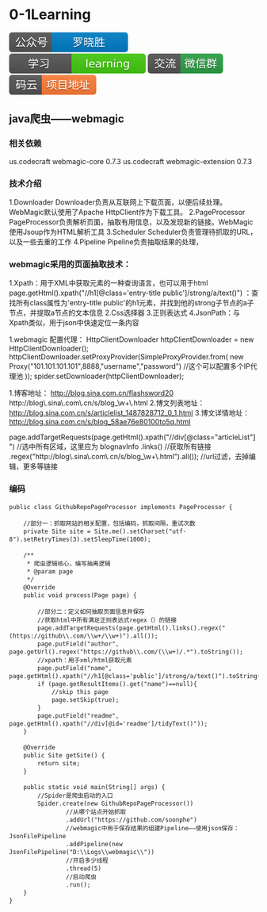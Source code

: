 # 0-1Learning

![alt text](../../static/common/svg/luoxiaosheng.svg "公众号")
![alt text](../../static/common/svg/luoxiaosheng_learning.svg "学习")
![alt text](../../static/common/svg/luoxiaosheng_wechat.svg "微信")
![alt text](../../static/common/svg/luoxiaosheng_gitee.svg "码云")

## java爬虫——webmagic
### 相关依赖
<dependency>
    <groupId>us.codecraft</groupId>
    <artifactId>webmagic-core</artifactId>
    <version>0.7.3</version>
</dependency>
<dependency>
    <groupId>us.codecraft</groupId>
    <artifactId>webmagic-extension</artifactId>
    <version>0.7.3</version>
</dependency>

### 技术介绍
1.Downloader
Downloader负责从互联网上下载页面，以便后续处理。WebMagic默认使用了Apache HttpClient作为下载工具。
2.PageProcessor
PageProcessor负责解析页面，抽取有用信息，以及发现新的链接。WebMagic使用Jsoup作为HTML解析工具
3.Scheduler
Scheduler负责管理待抓取的URL，以及一些去重的工作
4.Pipeline
Pipeline负责抽取结果的处理，

### webmagic采用的页面抽取技术：
1.Xpath：用于XML中获取元素的一种查询语言，也可以用于html
 page.getHtml().xpath("//h1[@class='entry-title public']/strong/a/text()")
：查找所有class属性为'entry-title public'的h1元素，并找到他的strong子节点的a子节点，并提取a节点的文本信息
2.Css选择器
3.正则表达式
4.JsonPath：与Xpath类似，用于json中快速定位一条内容



1.webmagic
配置代理：
  HttpClientDownloader httpClientDownloader = new HttpClientDownloader();
    httpClientDownloader.setProxyProvider(SimpleProxyProvider.from(
new Proxy("101.101.101.101",8888,"username","password")	//这个可以配置多个IP代理池
));
    spider.setDownloader(httpClientDownloader);

1.博客地址：	http://blog.sina.com.cn/flashsword20	http://blog\\.sina\\.com\\.cn/s/blog_\\w+\\.html
2.博文列表地址：	http://blog.sina.com.cn/s/articlelist_1487828712_0_1.html
3.博文详情地址：	http://blog.sina.com.cn/s/blog_58ae76e80100to5q.html

page.addTargetRequests(page.getHtml().xpath("//div[@class=\"articleList\"]")	//选中所有区域，这里应为 blognavInfo
.links()	//获取所有链接
.regex("http://blog\\.sina\\.com\\.cn/s/blog_\\w+\\.html").all());	//url过滤，去掉编辑，更多等链接


### 编码
~~~~
public class GithubRepoPageProcessor implements PageProcessor {

    //部分一：抓取网站的相关配置，包括编码，抓取间隔，重试次数
    private Site site = Site.me().setCharset("utf-8").setRetryTimes(3).setSleepTime(1000);

    /**
     * 爬虫逻辑核心，编写抽离逻辑
     * @param page
     */
    @Override
    public void process(Page page) {

        //部分二：定义如何抽取页面信息并保存
        //获取html中所有满足正则表达式regex（）的链接
        page.addTargetRequests(page.getHtml().links().regex("(https://github\\.com/\\w+/\\w+)").all());
        page.putField("author", page.getUrl().regex("https://github\\.com/(\\w+)/.*").toString());
        //xpath：用于xml/html获取元素
        page.putField("name", page.getHtml().xpath("//h1[@class='public']/strong/a/text()").toString());
        if (page.getResultItems().get("name")==null){
            //skip this page
            page.setSkip(true);
        }
        page.putField("readme", page.getHtml().xpath("//div[@id='readme']/tidyText()"));
    }

    @Override
    public Site getSite() {
        return site;
    }

    public static void main(String[] args) {
        //Spider是爬虫启动的入口
        Spider.create(new GithubRepoPageProcessor())
                //从哪个站点开始抓取
                .addUrl("https://github.com/soonphe")
                //webmagic中用于保存结果的组建Pipeline——使用json保存：JsonFilePipeline
                .addPipeline(new JsonFilePipeline("D:\\Logs\\webmagic\\"))
                //开启多少线程
                .thread(5)
                //启动爬虫
                .run();
    }
}
~~~~